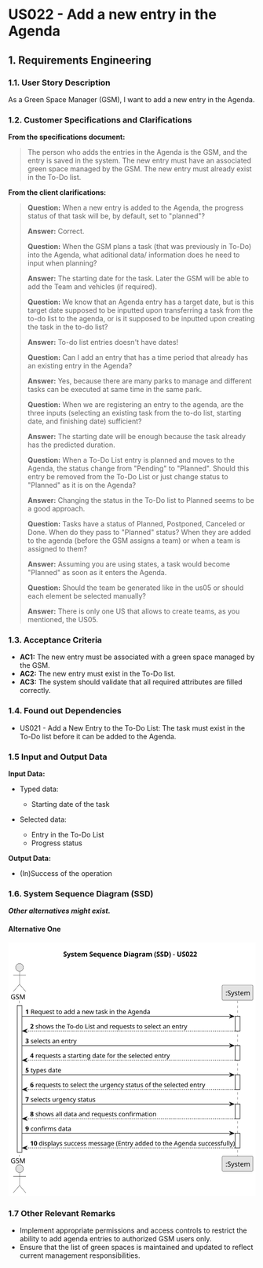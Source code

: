 # US022 - Add a new entry in the Agenda


## 1. Requirements Engineering

### 1.1. User Story Description

As a Green Space Manager (GSM), I want to add a new entry in the Agenda.
### 1.2. Customer Specifications and Clarifications 

**From the specifications document:**

> The person who adds the entries in the Agenda is the GSM, and the entry is saved in the system. 
> The new entry must have an associated green space managed by the GSM.
> The new entry must already exist in the To-Do list.
 
**From the client clarifications:**

> **Question:**  When a new entry is added to the Agenda, the progress status of that task will be, by default, set to "planned"?
> 
> **Answer:** Correct.
> 
> **Question:** When the GSM plans a task (that was previously in To-Do) into the Agenda, what aditional data/ information does he need to input when planning?
>
> **Answer:** The starting date for the task. Later the GSM will be able to add the Team and vehicles (if required).
> 
> **Question:** We know that an Agenda entry has a target date, but is this target date supposed to be inputted upon transferring a task from the to-do list to the agenda, or is it supposed to be inputted upon creating the task in the to-do list?
>
> **Answer:** To-do list entries doesn't have dates!
> 
> **Question:** Can I add an entry that has a time period that already has an existing entry in the Agenda?
>
> **Answer:** Yes, because there are many parks to manage and different tasks can be executed at same time in the same park.
> 
> **Question:** When we are registering an entry to the agenda, are the three inputs (selecting an existing task from the to-do list, starting date, and finishing date) sufficient?
>
> **Answer:** The starting date will be enough because the task already has the predicted duration.
> 
> **Question:** When a To-Do List entry is planned and moves to the Agenda, the status change from "Pending" to "Planned". Should this entry be removed from the To-Do List or just change status to "Planned" as it is on the Agenda?
>
> **Answer:** Changing the status in the To-Do list to Planned seems to be a good approach.
> 
> **Question:** Tasks have a status of Planned, Postponed, Canceled or Done. When do they pass to "Planned" status? When they are added to the agenda (before the GSM assigns a team) or when a team is assigned to them?
> 
> **Answer:** Assuming you are using states, a task would become "Planned" as soon as it enters the Agenda.
> 
> **Question:** Should the team be generated like in the us05 or should each element be selected manually?
>
> **Answer:** There is only one US that allows to create teams, as you mentioned, the US05.



### 1.3. Acceptance Criteria

* **AC1:** The new entry must be associated with a green space managed by the GSM.
* **AC2:** The new entry must exist in the To-Do list.
* **AC3:** The system should validate that all required attributes are filled correctly.

### 1.4. Found out Dependencies

* US021 - Add a New Entry to the To-Do List: The task must exist in the To-Do list before it can be added to the Agenda.

### 1.5 Input and Output Data

**Input Data:**

* Typed data:
    * Starting date of the task
	
* Selected data:
    * Entry in the To-Do List
    * Progress status

**Output Data:**

* (In)Success of the operation

### 1.6. System Sequence Diagram (SSD)

**_Other alternatives might exist._**

#### Alternative One

![System Sequence Diagram - Alternative One](svg/us022-system-sequence-diagram-alternative-one.svg)

### 1.7 Other Relevant Remarks

* Implement appropriate permissions and access controls to restrict the ability to add agenda entries to authorized GSM users only.
* Ensure that the list of green spaces is maintained and updated to reflect current management responsibilities.